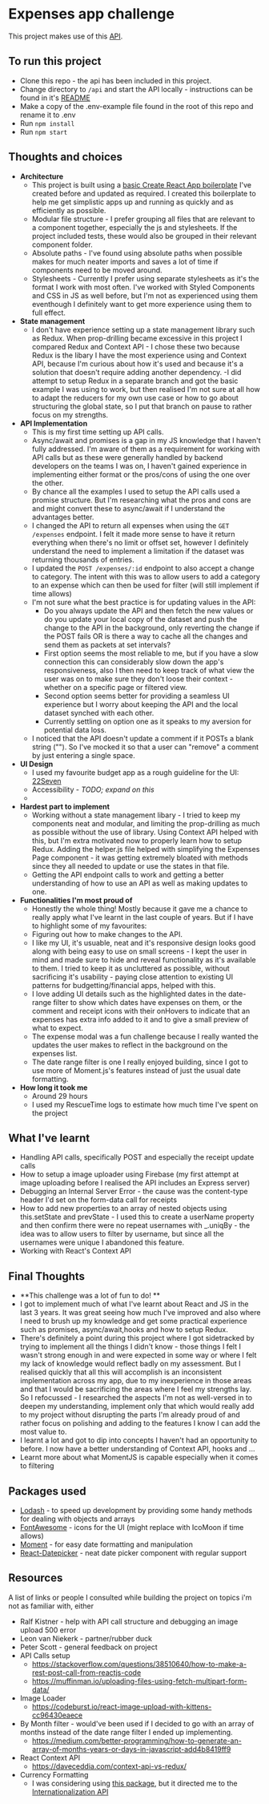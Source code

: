 # Expenses app challenge

This project makes use of this [API](https://github.com/pleo-io/frontend-challenge/tree/master/api).

## To run this project

-   Clone this repo - the api has been included in this project.
-   Change directory to `/api` and start the API locally - instructions can be found in it's [README](https://github.com/MareliBasson/expenses-app-challenge/tree/master/api)
-   Make a copy of the .env-example file found in the root of this repo and rename it to .env
-   Run `npm install`
-   Run `npm start`

## Thoughts and choices

-   **Architecture**
    -   This project is built using a [basic Create React App boilerplate](https://github.com/MareliBasson/react-boilerplate-site) I've created before and updated as required. I created this boilerplate to help me get simplistic apps up and running as quickly and as efficiently as possible.
    -   Modular file structure - I prefer grouping all files that are relevant to a component together, especially the js and stylesheets. If the project included tests, these would also be grouped in their relevant component folder.
    -   Absolute paths - I've found using absolute paths when possible makes for much neater imports and saves a lot of time if components need to be moved around.
    -   Stylesheets - Currently I prefer using separate stylesheets as it's the format I work with most often. I've worked with Styled Components and CSS in JS as well before, but I'm not as experienced using them eventhough I definitely want to get more experience using them to full effect.
-   **State management**
    -   I don't have experience setting up a state management library such as Redux. When prop-drilling became excessive in this project I compared Redux and Context API - I chose these two because Redux is the libary I have the most experience using and Context API, because I'm curious about how it's used and because it's a solution that doesn't require adding another dependency.
        -I did attempt to setup Redux in a separate branch and got the basic example I was using to work, but then realised I'm not sure at all how to adapt the reducers for my own use case or how to go about structuring the global state, so I put that branch on pause to rather focus on my strengths.
-   **API Implementation**
    -   This is my first time setting up API calls.
    -   Async/await and promises is a gap in my JS knowledge that I haven't fully addressed. I'm aware of them as a requirement for working with API calls but as these were generally handled by backend developers on the teams I was on, I haven't gained experience in implementing either format or the pros/cons of using the one over the other.
    -   By chance all the examples I used to setup the API calls used a promise structure. But I'm researching what the pros and cons are and might convert these to async/await if I understand the advantages better.
    -   I changed the API to return all expenses when using the `GET /expenses` endpoint. I felt it made more sense to have it return everything when there's no limit or offset set, however I definitely understand the need to implement a limitation if the dataset was returning thousands of entries.
    -   I updated the `POST /expenses/:id` endpoint to also accept a change to category. The intent with this was to allow users to add a category to an expense which can then be used for filter (will still implement if time allows)
    -   I'm not sure what the best practice is for updating values in the API:
        -   Do you always update the API and then fetch the new values or do you update your local copy of the dataset and push the change to the API in the background, only reverting the change if the POST fails OR is there a way to cache all the changes and send them as packets at set intervals?
        -   First option seems the most reliable to me, but if you have a slow connection this can considerably slow down the app's responsiveness, also I then need to keep track of what view the user was on to make sure they don't loose their context - whether on a specific page or filtered view.
        -   Second option seems better for providing a seamless UI experience but I worry about keeping the API and the local dataset synched with each other.
        -   Currently settling on option one as it speaks to my aversion for potential data loss.
    -   I noticed that the API doesn't update a comment if it POSTs a blank string (""). So I've mocked it so that a user can "remove" a comment by just entering a single space.
-   **UI Design**
    -   I used my favourite budget app as a rough guideline for the UI: [22Seven](https://www.22seven.com/)
    -   Accessibility - _TODO; expand on this_
    -
-   **Hardest part to implement**
    -   Working without a state management libary - I tried to keep my components neat and modular, and limiting the prop-drilling as much as possible without the use of library. Using Context API helped with this, but I'm extra motivated now to properly learn how to setup Redux. Adding the helper.js file helped with simplifying the Expenses Page component - it was getting extremely bloated with methods since they all needed to update or use the states in that file.
    -   Getting the API endpoint calls to work and getting a better understanding of how to use an API as well as making updates to one.
-   **Functionalities I'm most proud of**
    -   Honestly the whole thing! Mostly because it gave me a chance to really apply what I've learnt in the last couple of years. But if I have to highlight some of my favourites:
    -   Figuring out how to make changes to the API.
    -   I like my UI, it's usuable, neat and it's responsive design looks good along with being easy to use on small screens - I kept the user in mind and made sure to hide and reveal functionality as it's available to them. I tried to keep it as uncluttered as possible, without sacrificing it's usability - paying close attention to existing UI patterns for budgetting/financial apps, helped with this.
    -   I love adding UI details such as the highlighted dates in the date-range filter to show which dates have expenses on them, or the comment and receipt icons with their onHovers to indicate that an expenses has extra info added to it and to give a small preview of what to expect.
    -   The expense modal was a fun challenge because I really wanted the updates the user makes to reflect in the background on the expenses list.
    -   The date range filter is one I really enjoyed building, since I got to use more of Moment.js's features instead of just the usual date formatting.
-   **How long it took me**
    -   Around 29 hours
    -   I used my RescueTime logs to estimate how much time I've spent on the project

## What I've learnt

-   Handling API calls, specifically POST and especially the receipt update calls
-   How to setup a image uploader using Firebase (my first attempt at image uploading before I realised the API includes an Express server)
-   Debugging an Internal Server Error - the cause was the content-type header I'd set on the form-data call for receipts
-   How to add new properties to an array of nested objects using this.setState and prevState - I used this to create a userName property and then confirm there were no repeat usernames with \_.uniqBy - the idea was to allow users to filter by username, but since all the usernames were unique I abandoned this feature.
-   Working with React's Context API

## Final Thoughts

-   **This challenge was a lot of fun to do! **
-   I got to implement much of what I've learnt about React and JS in the last 3 years. It was great seeing how much I've improved and also where I need to brush up my knowledge and get some practical experience such as promises, async/await,hooks and how to setup Redux.
-   There's definitely a point during this project where I got sidetracked by trying to implement all the things I didn't know - those things I felt I wasn't strong enough in and were expected in some way or where I felt my lack of knowledge would reflect badly on my assessment. But I realised quickly that all this will accomplish is an inconsistent implementation across my app, due to my inexperience in those areas and that I would be sacrificing the areas where I feel my strengths lay. So I refocussed - I researched the aspects I'm not as well-versed in to deepen my understanding, implement only that which would really add to my project without disrupting the parts I'm already proud of and rather focus on polishing and adding to the features I know I can add the most value to.
-   I learnt a lot and got to dip into concepts I haven't had an opportunity to before. I now have a better understanding of Context API, hooks and ...
-   Learnt more about what MomentJS is capable especially when it comes to filtering

## Packages used

-   [Lodash](https://www.npmjs.com/package/lodash) - to speed up development by providing some handy methods for dealing with objects and arrays
-   [FontAwesome](https://github.com/FortAwesome/react-fontawesome) - icons for the UI (might replace with IcoMoon if time allows)
-   [Moment](https://www.npmjs.com/package/react-moment#formatting) - for easy date formatting and manipulation
-   [React-Datepicker](https://www.npmjs.com/package/react-datepicker) - neat date picker component with regular support

## Resources

A list of links or people I consulted while building the project on topics i'm not as familiar with, either

-   Ralf Kistner - help with API call structure and debugging an image upload 500 error
-   Leon van Niekerk - partner/rubber duck
-   Peter Scott - general feedback on project
-   API Calls setup
    -   https://stackoverflow.com/questions/38510640/how-to-make-a-rest-post-call-from-reactjs-code
    -   https://muffinman.io/uploading-files-using-fetch-multipart-form-data/
-   Image Loader
    -   https://codeburst.io/react-image-upload-with-kittens-cc96430eaece
-   By Month filter - would've been used if I decided to go with an array of months instead of the date range filter I ended up implementing.
    -   https://medium.com/better-programming/how-to-generate-an-array-of-months-years-or-days-in-javascript-add4b8419ff9
-   React Context API
    -   https://daveceddia.com/context-api-vs-redux/
-   Currency Formatting
    -   I was considering using [this package](https://www.npmjs.com/package/currency-formatter), but it directed me to the [Internationalization API](https://developer.mozilla.org/en-US/docs/Web/JavaScript/Reference/Global_Objects/NumberFormat)
